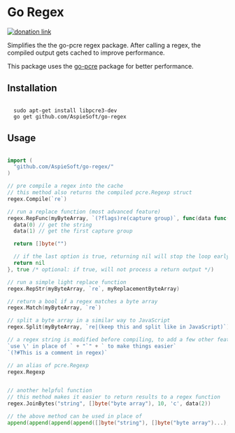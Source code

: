 # Go Regex

[![donation link](https://img.shields.io/badge/buy%20me%20a%20coffee-square-blue)](https://buymeacoffee.aspiesoft.com)

Simplifies the the go-pcre regex package.
After calling a regex, the compiled output gets cached to improve performance.

This package uses the [go-pcre](https://github.com/GRbit/go-pcre) package for better performance.

## Installation

```shell script

  sudo apt-get install libpcre3-dev
  go get github.com/AspieSoft/go-regex

```

## Usage

```go

import (
  "github.com/AspieSoft/go-regex/"
)

// pre compile a regex into the cache
// this method also returns the compiled pcre.Regexp struct
regex.Compile(`re`)

// run a replace function (most advanced feature)
regex.RepFunc(myByteArray, `(?flags)re(capture group)`, func(data func(int) []byte) []byte {
  data(0) // get the string
  data(1) // get the first capture group

  return []byte("")

  // if the last option is true, returning nil will stop the loop early
  return nil
}, true /* optional: if true, will not process a return output */)

// run a simple light replace function
regex.RepStr(myByteArray, `re`, myReplacementByteArray)

// return a bool if a regex matches a byte array
regex.Match(myByteArray, `re`)

// split a byte array in a similar way to JavaScript
regex.Split(myByteArray, `re|(keep this and split like in JavaScript)`)

// a regex string is modified before compiling, to add a few other features
`use \' in place of ` + "`" + ` to make things easier`
`(?#This is a comment in regex)`

// an alias of pcre.Regexp
regex.Regexp


// another helpful function
// this method makes it easier to return results to a regex function
regex.JoinBytes("string", []byte("byte array"), 10, 'c', data(2))

// the above method can be used in place of
append(append(append(append([]byte("string"), []byte("byte array")...), []byte(strconv.Itoa(10))...), 'c'), data(2)...)

```
